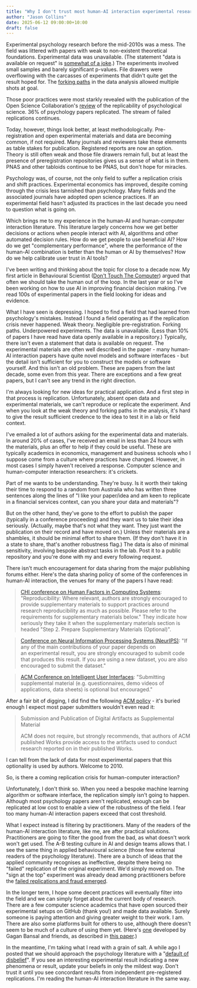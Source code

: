 ```yaml
---
title: "Why I don't trust most human-AI interaction experimental research"
author: "Jason Collins"
date: 2025-06-12 09:00:00+10:00
draft: false
---
```


Experimental psychology research before the mid-2010s was a mess. The field was littered with papers with weak to non-existent theoretical foundations. Experimental data was unavailable. (The statement "data is available on request" is [somewhat of a joke](https://osf.io/preprints/psyarxiv/jbu9r_v1).) The experiments involved small samples and barely significant p-values. File drawers were overflowing with the carcasses of experiments that didn't quite get the result hoped for. The [forking paths](https://sites.stat.columbia.edu/gelman/research/unpublished/p_hacking.pdf) in the data analysis allowed multiple shots at goal.

Those poor practices were most starkly revealed with the publication of the Open Science Collaboration's [review](https://doi.org/10.1126/science.aac4716) of the replicability of psychological science. 36% of psychology papers replicated. The stream of failed replications continues.

Today, however, things look better, at least methodologically. Pre-registration and open experimental materials and data are becoming common, if not required. Many journals and reviewers take these elements as table stakes for publication. Registered reports are now an option. Theory is still often weak and those file drawers remain full, but at least the presence of preregistration repositories gives us a sense of what is in them. PNAS and other tabloids continue to be PNAS, but don't hope for miracles.

Psychology was, of course, not the only field to suffer a replication crisis and shift practices. Experimental economics has improved, despite coming through the crisis less tarnished than psychology. Many fields and the associated journals have adopted open science practices. If an experimental field hasn't adjusted its practices in the last decade you need to question what is going on.

Which brings me to my experience in the human-AI and human-computer interaction literature. This literature largely concerns how we get better decisions or actions when people interact with AI, algorithms and other automated decision rules. How do we get people to use beneficial AI? How do we get "complementary performance", where the performance of the human-AI combination is better than the human or AI by themselves? How do we help calibrate user trust in AI tools?

I've been writing and thinking about the topic for close to a decade now. My first article in Behavioural Scientist ([Don't Touch The Computer](https://behavioralscientist.org/dont-touch-computer/)) argued that often we should take the human out of the loop. In the last year or so I've been working on how to use AI in improving financial decision making. I've read 100s of experimental papers in the field looking for ideas and evidence.

What I have seen is depressing. I hoped to find a field that had learned from psychology's mistakes. Instead I found a field operating as if the replication crisis never happened.  Weak theory. Negligible pre-registration. Forking paths. Underpowered experiments. The data is unavailable. (Less than 10% of papers I have read have data openly available in a repository.) Typically, there isn't even a statement that data is available on request. The experimental materials are often well described in the paper - many human-AI interaction papers have quite novel models and software interfaces - but the detail isn't sufficient for you to construct the models or software yourself. And this isn't an old problem. These are papers from the last decade, some even from this year. There are exceptions and a few great papers, but I can't see any trend in the right direction.

I'm always looking for new ideas for practical application. And a first step in that process is replication. Unfortunately, absent open data and experimental materials, we can't reproduce or replicate the experiment. And when you look at the weak theory and forking paths in the analysis, it's hard to give the result sufficient credence to the idea to test it in a lab or field context.

I've emailed a lot of authors asking for the experimental data and materials. In around 20% of cases, I've received an email in less than 24 hours with the materials, plus an offer to help if they could be useful. These are typically academics in economics, management and business schools who I suppose come from a culture where practices have changed. However, in most cases I simply haven't received a response. Computer science and human-computer interaction researchers: it's crickets.

Part of me wants to be understanding. They're busy. Is it worth their taking their time to respond to a random from Australia who has written three sentences along the lines of "I like your paper/idea and am keen to replicate in a financial services context, can you share your data and materials"?

But on the other hand, they've gone to the effort to publish the paper (typically in a conference proceeding) and they want us to take their idea seriously. (Actually, maybe that's not what they want. They just want the publication on their record and have moved on.) Unless their materials are a shambles, it should be minimal effort to share them. (If they don't have it in a state to share, that's another robustness flag.) The data is also of minimal sensitivity, involving bespoke abstract tasks in the lab. Post it to a public repository and you're done with my and every following request.

There isn't much encouragement for data sharing from the major publishing forums either. Here's the data sharing policy of some of the conferences in human-AI interaction, the venues for many of the papers I have read:

> [CHI conference on Human Factors in Computing Systems](https://chi2025.acm.org/for-authors/papers/): "Reproducibility: Where relevant, authors are strongly encouraged to provide supplementary materials to support practices around research reproducibility as much as possible. Please refer to the requirements for supplementary materials below." They indicate how seriously they take it when the supplementary materials section is headed "Step 2. Prepare Supplementary Materials (Optional)".

> [Conference on Neural Information Processing Systems (NeurIPS)](https://neurips.cc/public/guides/CodeSubmissionPolicy): "If any of the main contributions of your paper depends on an experimental result, you are strongly encouraged to submit code that produces this result. If you are using a new dataset, you are also encouraged to submit the dataset."

> [ACM Conference on Intelligent User Interfaces](https://iui.acm.org/2025/call_for_papers.html): "Submitting supplemental material (e.g. questionnaires, demo videos of applications, data sheets) is optional but encouraged."

After a fair bit of digging, I did find the following [ACM policy](https://www.acm.org/publications/policies/digital-artifacts) - it's buried enough I expect most paper submitters wouldn't even read it:

> Submission and Publication of Digital Artifacts as Supplemental Material
> 
> ACM does not require, but strongly recommends, that authors of ACM published Works provide access to the artifacts used to conduct research reported on in their published Works.

I can tell from the lack of data for most experimental papers that this optionality is used by authors. Welcome to 2010.

So, is there a coming replication crisis for human-computer interaction?

Unfortunately, I don't think so. When you need a bespoke machine learning algorithm or software interface, the replication simply isn't going to happen. Although most psychology papers aren't replicated, enough can be replicated at low cost to enable a view of the robustness of the field. I fear too many human-AI interaction papers exceed that cost threshold.

What I expect instead is filtering by practitioners. Many of the readers of the human-AI interaction literature, like me, are after practical solutions. Practitioners are going to filter the good from the bad, as what doesn't work won't get used. The A-B testing culture in AI and design teams allows that. I see the same thing in applied behavioural science (those few external readers of the psychology literature). There are a bunch of ideas that the applied community recognises as ineffective, despite there being no "failed" replication of the original experiment. We'd simply moved on. The "sign at the top" experiment was already dead among practitioners before the [failed replications and fraud emerged](/posts/a-default-of-disbelief.md).

In the longer term, I hope some decent practices will eventually filter into the field and we can simply forget about the current body of research. There are a few computer science academics that have open sourced their experimental setups on GitHub (thank you!) and made data available. Surely someone is paying attention and giving greater weight to their work. I am. There are also some platforms built for others to use, although there doesn't seem to be much of a culture of using them yet. (Here's [one](https://github.com/gagb/caja) developed by Gagan Bansal and friends, as described in [this paper](https://doi.org/10.1609/hcomp.v7i1.5285).)

In the meantime, I'm taking what I read with a grain of salt. A while ago I posted that we should approach the psychology literature with a "[default of disbelief](/posts/a-default-of-disbelief.md)". If you see an interesting experimental result indicating a new phenomena or result, update your beliefs in only the mildest way. Don't trust it until you see concordant results from independent pre-registered replications. I'm reading the human-AI interaction literature in the same way.